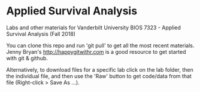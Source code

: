 # Applied Survival Analysis
Labs and other materials for Vanderbilt University BIOS 7323 - Applied Survival Analysis (Fall 2018)

You can clone this repo and run 'git pull' to get all the most recent materials. Jenny Bryan's http://happygitwithr.com is a good resource to get started with git & github.

Alternatively, to download files for a specific lab click on the lab folder, then the individual file, and then use the 'Raw' button to get code/data from that file (Right-click > Save As ...).

